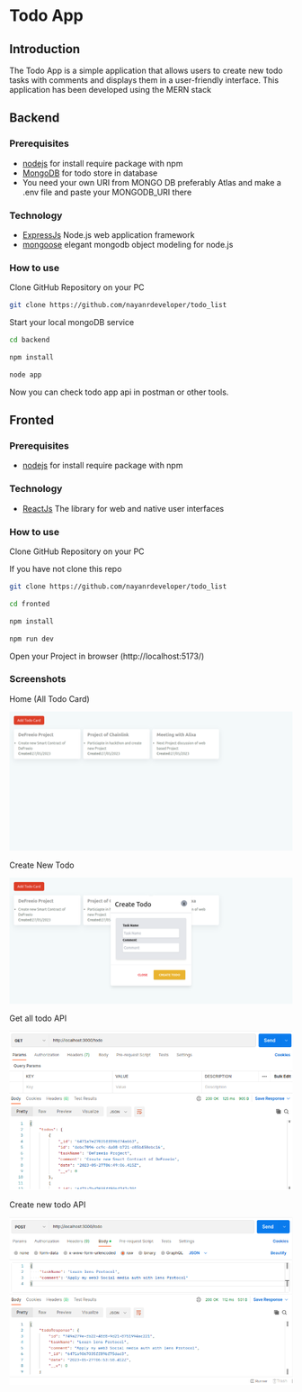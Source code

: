 # Todo App

## Introduction

The Todo App is a simple application that allows users to create new todo tasks with comments and displays them in a user-friendly interface. This application has been developed using the MERN stack

## Backend

### Prerequisites

* [nodejs](https://nodejs.org/en/download/) for install require package with npm
* [MongoDB](https://www.mongodb.com/) for todo store in database
* You need your own URI from MONGO DB preferably Atlas and make a .env file and paste your MONGODB_URI there

### Technology 

- [ExpressJs](https://expressjs.com/) Node.js web application framework
- [mongoose](https://mongoosejs.com/) elegant mongodb object modeling for node.js

### How to use

Clone GitHub Repository on your PC

```bash
git clone https://github.com/nayanrdeveloper/todo_list
```

Start your local mongoDB service

```bash
cd backend
```

```bash
npm install
```

```bash
node app
```

Now you can check todo app api in postman or other tools.

## Fronted

### Prerequisites

* [nodejs](https://nodejs.org/en/download/) for install require package with npm

### Technology

- [ReactJs](https://react.dev/) The library for web and native user interfaces

### How to use

Clone GitHub Repository on your PC

If you have not clone this repo
```bash
git clone https://github.com/nayanrdeveloper/todo_list
```

```bash
cd fronted
```

```bash
npm install
```

```bash
npm run dev
```

Open your Project in browser (http://localhost:5173/)

### Screenshots

Home (All Todo Card)

![Home Page](screenshots/home_page_1.png)

Create New Todo

![Create New Todo](screenshots/create_new_tod_2.png)

Get all todo API

![Get all todo api](screenshots/get_all_todo_3.png)

Create new todo API

![Create new todo api](screenshots/create_new_todo_api_4.png)

